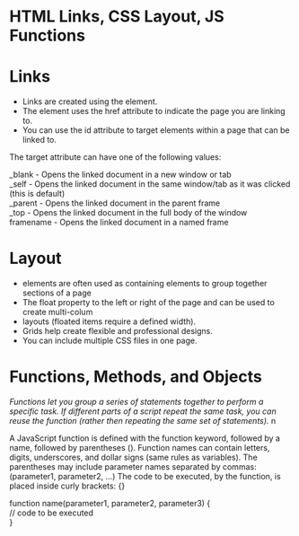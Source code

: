 # HTML Links, CSS Layout, JS Functions  

# Links  

- Links are created using the <a> element.  
- The <a> element uses the href attribute to indicate the page you are linking to.  
- You can use the id attribute to target elements within a page that can be linked to.  

The target attribute can have one of the following values:

_blank - Opens the linked document in a new window or tab  
_self - Opens the linked document in the same window/tab as it was clicked (this is default)  
_parent - Opens the linked document in the parent frame  
_top - Opens the linked document in the full body of the window  
framename - Opens the linked document in a named frame 

# Layout  

- <div> elements are often used as containing elements to group together sections of a page  
- The float property to the left or right of the page and can be used to create multi-colum
- layouts (floated items require a defined width).
- Grids help create flexible and professional designs.  
- You can include multiple CSS files in one page.   

# Functions, Methods, and Objects  
*Functions let you group a series of statements together to perform a specific task. If different parts 
of a script repeat the same task, you can reuse the function (rather then repeating the same set of statements).* n 

A JavaScript function is defined with the function keyword, followed by a name, followed by parentheses ().
Function names can contain letters, digits, underscores, and dollar signs (same rules as variables).
The parentheses may include parameter names separated by commas:
(parameter1, parameter2, ...)
The code to be executed, by the function, is placed inside curly brackets: {}

function name(parameter1, parameter2, parameter3) {  
  // code to be executed  
}  




